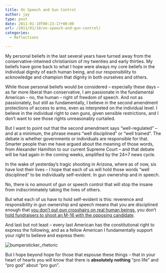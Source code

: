 ```yaml
---
title: On Speech and Gun Control
author: jay
type: post
date: 2011-01-10T00:23:17+00:00
url: /2011/01/10/on-speech-and-gun-control/
categories:
  - Reflections

---
```

My personal beliefs in the last several years have turned away from the conservative-intwined christianism of my twenties and early thirties. My beliefs have gone back to what I hope were always my core beliefs in the individual dignity of each human being, and our responsibility to acknowledge and champion that dignity in both ourselves and others.

While those personal beliefs would be considered &#8211; especially these days &#8211; as far more liberal than conservative, I am passionate in the fundamental American &#8211; no, the human &#8211; right of freedom of speech. And not as passionately, but still as fundamentally, I believe in the second amendment protections of access to arms, even as interpreted on the individual level. I believe in the individual right to own guns, given sensible restrictions, and I don’t want to see those rights unreasonably curtailed.

But I want to point out that the second amendment says “well-regulated” &#8211; and at a minimum, the phrase means “well disciplined” or “well trained”. The debate is whether governments or individuals are responsible for that. Smarter people than me have argued about the meaning of those words, from Alexander Hamilton to our current Supreme Court &#8211; and that debate will be had again in the coming weeks, amplified by the 24&#215;7 news cycle.

In the wake of yesterday’s tragic shooting in Arizona, where as of now, six have lost their lives &#8211; I hope that each of us will hold those words “well disciplined” to be individually self-evident. In gun ownership and in speech.

No, there is no amount of gun or speech control that will stop the insane from indiscriminately taking the lives of others.

But what each of us have to hold self-evident is this: reverence and responsibility in gun ownership and speech means that you are disciplined enough that [you don’t put gun crosshairs on real human beings][1], you don’t [hold fundraisers to shoot an M-16 with the opposing candidate][2].

And last but not least &#8211; every last American has the constitutional right to express the following, and as a fellow American I fundamentally support your right to believe and express them:

![][3]

But I hope beyond hope for those that espouse these things &#8211; that in your heart of hearts you will know that there is **absolutely nothing** “pro life” and “pro god” about “pro gun”.

 [1]: http://www.huffingtonpost.com/2010/03/24/sarah-palins-pac-puts-gun_n_511433.html
 [2]: http://www.dailykos.com/comments/2011/1/8/13371/41091/21#c21
 [3]: https://cdn.rambleon.org/migrate/2011/01/bumpersticker_rhetoric.jpeg (bumpersticker_rhetoric)